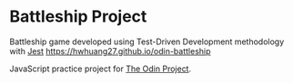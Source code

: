 # Battleship Project

Battleship game developed using Test-Driven Development methodology with [Jest](https://jestjs.io/) 
https://hwhuang27.github.io/odin-battleship

JavaScript practice project for [The Odin Project](https://www.theodinproject.com/).


